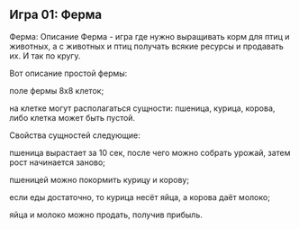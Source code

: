## Игра 01: Ферма
Ферма: Описание
Ферма - игра где нужно выращивать корм для птиц и животных, а с животных и птиц получать всякие ресурсы и продавать их. И так по кругу.

Вот описание простой фермы:

поле фермы 8x8 клеток;

на клетке могут располагаться сущности: пшеница, курица, корова, либо клетка может быть пустой.

Свойства сущностей следующие:

пшеница вырастает за 10 сек, после чего можно собрать урожай, затем рост начинается заново;

пшеницей можно покормить курицу и корову;

если еды достаточно, то курица несёт яйца, а корова даёт молоко;

яйца и молоко можно продать, получив прибыль.